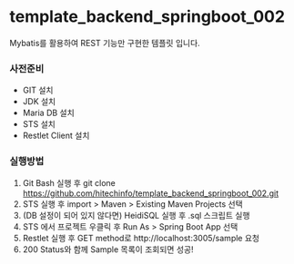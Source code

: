 # template_backend_springboot_002
Mybatis를 활용하여 REST 기능만 구현한 템플릿 입니다.

### 사전준비
- GIT 설치
- JDK 설치
- Maria DB 설치
- STS 설치
- Restlet Client 설치

### 실행방법
1. Git Bash 실행 후 git clone https://github.com/hitechinfo/template_backend_springboot_002.git
2. STS 실행 후 import > Maven > Existing Maven Projects 선택
3. (DB 설정이 되어 있지 않다면) HeidiSQL 실행 후 .sql 스크립트 실행
4. STS 에서 프로젝트 우클릭 후 Run As > Spring Boot App 선택
5. Restlet 실행 후 GET method로 http://localhost:3005/sample 요청
6. 200 Status와 함께 Sample 목록이 조회되면 성공!
